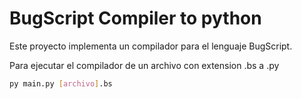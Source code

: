 # BugScript Compiler to python

Este proyecto implementa un compilador para el lenguaje BugScript.

Para ejecutar el compilador de un archivo con extension .bs a .py

```bash
py main.py [archivo].bs
```
